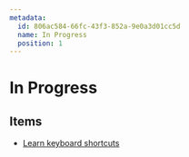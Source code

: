 ```yaml
---
metadata:
  id: 806ac584-66fc-43f3-852a-9e0a3d01cc5d
  name: In Progress
  position: 1
---
```


# In Progress

## Items

- [Learn keyboard shortcuts](items/17926fc5-2b6a-4a98-87b3-6415c66840c2.md)